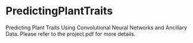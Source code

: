 # PredictingPlantTraits
Predicting Plant Traits Using Convolutional Neural Networks and Ancillary Data. Please refer to the project.pdf for more details.
